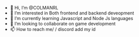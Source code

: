 - 👋 Hi, I’m @COLMANRL
- 👀 I’m interested in Both frontend and backend deveopment
- 🌱 I’m currently learning Javascript and Node Js languages
- 💞️ I’m looking to collaborate on game development
- 📫 How to reach me/ / discord add my id 

<!---
COLMANRL/COLMANRL is a ✨ special ✨ repository because its `README.md` (this file) appears on your GitHub profile.
You can click the Preview link to take a look at your changes.
--->
